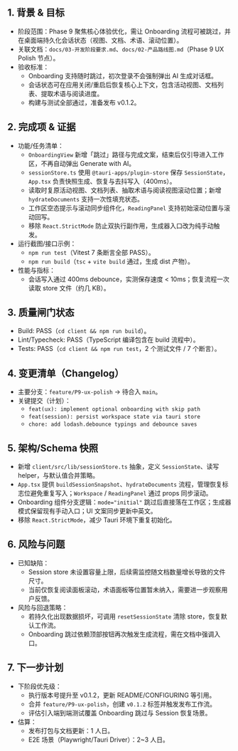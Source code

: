 ## 1. 背景 & 目标
- 阶段范围：Phase 9 聚焦核心体验优化，需让 Onboarding 流程可被跳过，并在桌面端持久化会话状态（视图、文档、术语、滚动位置）。
- 关联文档：`docs/03-开发阶段要求.md`、`docs/02-产品路线图.md`（Phase 9 UX Polish 节点）。
- 验收标准：
  - Onboarding 支持随时跳过，初次登录不会强制弹出 AI 生成对话框。
  - 会话状态可在应用关闭/重启后恢复核心上下文，包含活动视图、文档列表、提取术语与阅读进度。
  - 构建与测试全部通过，准备发布 v0.1.2。

## 2. 完成项 & 证据
- 功能/任务清单：
  - `OnboardingView` 新增「跳过」路径与完成文案，结束后仅引导进入工作区，不再自动弹出 Generate with AI。
  - `sessionStore.ts` 使用 `@tauri-apps/plugin-store` 保存 `SessionState`，`App.tsx` 负责快照生成、恢复与去抖写入（400ms）。
  - 读取时复原活动视图、文档列表、抽取术语与阅读视图滚动位置；新增 `hydrateDocuments` 支持一次性填充状态。
  - 工作区空态提示与滚动同步组件化，`ReadingPanel` 支持初始滚动位置与滚动回写。
  - 移除 `React.StrictMode` 防止双执行副作用，生成器入口改为纯手动触发。
- 运行截图/接口示例：
  - `npm run test`（Vitest 7 条断言全部 PASS）。
  - `npm run build`（`tsc` + `vite build` 通过，生成 dist 产物）。
- 性能与指标：
  - 会话写入通过 400ms debounce，实测保存速度 < 10ms；恢复流程一次读取 store 文件（约几 KB）。

## 3. 质量闸门状态
- Build: PASS（`cd client && npm run build`）。
- Lint/Typecheck: PASS（TypeScript 编译包含在 build 流程中）。
- Tests: PASS（`cd client && npm run test`，2 个测试文件 / 7 个断言）。

## 4. 变更清单（Changelog）
- 主要分支：`feature/P9-ux-polish` → 待合入 `main`。
- 关键提交（计划）：
  - `feat(ux): implement optional onboarding with skip path`
  - `feat(session): persist workspace state via tauri store`
  - `chore: add lodash.debounce typings and debounce saves`

## 5. 架构/Schema 快照
- 新增 `client/src/lib/sessionStore.ts` 抽象，定义 `SessionState`、读写 helper，与默认值合并策略。
- `App.tsx` 提供 `buildSessionSnapshot`、`hydrateDocuments` 流程，管理恢复标志位避免重复写入；`Workspace` / `ReadingPanel` 通过 props 同步滚动。
- Onboarding 组件分支逻辑：`mode="initial"` 跳过后直接落在工作区；生成器模式保留现有手动入口；UI 文案同步更新中英文。
- 移除 `React.StrictMode`，减少 Tauri 环境下重复初始化。

## 6. 风险与问题
- 已知缺陷：
  - Session store 未设置容量上限，后续需监控随文档数量增长导致的文件尺寸。
  - 当前仅恢复阅读面板滚动，术语面板等位置暂未纳入，需要进一步观察用户反馈。
- 风险与回退策略：
  - 若持久化出现数据损坏，可调用 `resetSessionState` 清除 store，恢复默认工作流。
  - Onboarding 跳过依赖顶部按钮再次触发生成流程，需在文档中强调入口。

## 7. 下一步计划
- 下阶段优先级：
  - 执行版本号提升至 v0.1.2，更新 README/CONFIGURING 等引用。
  - 合并 `feature/P9-ux-polish`，创建 `v0.1.2` 标签并触发发布工作流。
  - 评估引入端到端测试覆盖 Onboarding 跳过与 Session 恢复场景。
- 估算：
  - 发布打包与文档更新：1 人日。
  - E2E 场景（Playwright/Tauri Driver）：2~3 人日。
